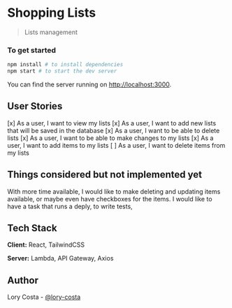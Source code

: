 # Shopping Lists

> Lists management


### To get started

```bash
npm install # to install dependencies
npm start # to start the dev server
```

You can find the server running on [http://localhost:3000](http://localhost:3000).


## User Stories
[x] As a user, I want to view my lists
[x] As a user, I want to add new lists that will be saved in the database
[x] As a user, I want to be able to delete lists
[x] As a user, I want to be able to make changes to my lists
[x] As a user, I want to add items to my lists
[ ] As a user, I want to delete items from my lists


## Things considered but not implemented yet
With more time available, I would like to make deleting and updating items available, or maybe even have checkboxes for the items. I would like to have a task that runs a deply, to write tests, 


## Tech Stack
**Client:** React, TailwindCSS

**Server:** Lambda, API Gateway, Axios


## Author
Lory Costa - [@lory-costa](https://github.com/lory-costa)
